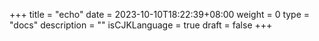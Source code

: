 +++
title = "echo"
date = 2023-10-10T18:22:39+08:00
weight = 0
type = "docs"
description = ""
isCJKLanguage = true
draft = false
+++